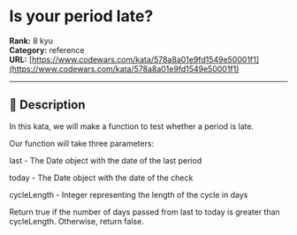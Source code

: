 # Is your period late?

**Rank:** 8 kyu  
**Category:** reference  
**URL:** [https://www.codewars.com/kata/578a8a01e9fd1549e50001f1](https://www.codewars.com/kata/578a8a01e9fd1549e50001f1)

---

## 📝 Description

In this kata, we will make a function to test whether a period is late.

Our function will take three parameters:

last - The Date object with the date of the last period

today - The Date object with the date of the check

cycleLength - Integer representing the length of the cycle in days


Return true if the number of days passed from last to today is greater than cycleLength. Otherwise, return false.
